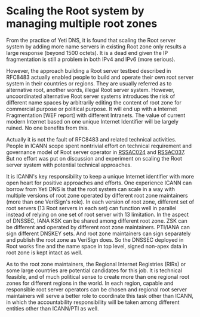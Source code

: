 # Scaling the Root system by managing multiple root zones

From the practice of Yeti DNS, it is found that scaling the Root server system by adding more name servers in existing Root zone only results a large response (beyond 1500 octets). It is a dead end given the IP fragmentation is still a problem in both IPv4 and IPv6 (more serious).

However, the approach building a Root server testbed described in RFC8483 actually enabled people to build and operate their own root server system in their countries or regions. They are usually referred as to alternative root, another words, illegal Root server system. However, uncoordinated alternative Root server systems introduces the risk of different name spaces by arbitrarily editing the content of root zone for commercial purpose or political purpose. It will end up with a Internet Fragmentation [WEF report] with different Intranets. The value of current modern Internet based on one unique Internet Identifier will be largely ruined. No one benefits from this.

Actually it is not the fault of RFC8483 and related technical activities. People in ICANN scope spent nontrivial effort on technical requirement and governance model of Root server operator in [RSSAC024](https://www.icann.org/en/system/files/files/rssac-024-04nov16-en.pdf) and [RSSAC037](https://www.icann.org/en/system/files/files/rssac-037-15jun18-en.pdf). But no effort was put on discussion and experiment on scaling the Root server system with potential technical approaches. 

It is ICANN's key responsibility to keep a unique Internet identifier with more open heart for positive approaches and efforts. One experience ICANN can borrow from Yeti DNS is that the root system can scale in a way with multiple versions of root zone operated by different root zone maintainers (more than one VeriSign's role). In each version of root zone, different set of root servers (13 Root servers in each set) can function well in parallel instead of relying on one set of root server with 13 limitation. In the aspect of DNSSEC, IANA KSK can be shared among different root zone. ZSK can be different and operated by different root zone maintainers. PTI/IANA can sign different DNSKEY sets. And root zone maintainers can sign separately and publish the root zone as VeriSign does. So the DNSSEC deployed in Root works fine and the name space in top level, signed non-apex data in root zone is kept intact as well. 

As to the root zone maintainers, the Regional Internet Registries (RIRs) or some large countries are potential candidates for this job. It is technical feasible, and of much political sense to create more than one regional root zones for different regions in the world. In each region, capable and responsible root server operators can be chosen and regional root server maintainers will serve a better role to coordinate this task other than ICANN, in which the accountability responsibility will be taken among different entities other than ICANN/PTI as well. 






